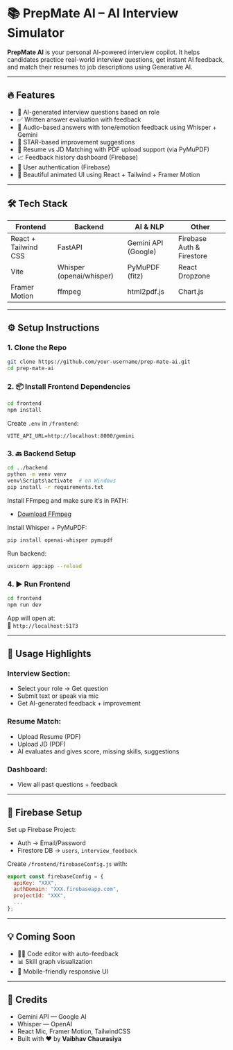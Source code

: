 
# 📚 PrepMate AI – AI Interview Simulator

**PrepMate AI** is your personal AI-powered interview copilot. It helps candidates practice real-world interview questions, get instant AI feedback, and match their resumes to job descriptions using Generative AI.

---

## 🔥 Features

- 🧠 AI-generated interview questions based on role
- ✅ Written answer evaluation with feedback
- 🎤 Audio-based answers with tone/emotion feedback using Whisper + Gemini
- 🔧 STAR-based improvement suggestions
- 📄 Resume vs JD Matching with PDF upload support (via PyMuPDF)
- 📈 Feedback history dashboard (Firebase)
- 🔐 User authentication (Firebase)
- 🎨 Beautiful animated UI using React + Tailwind + Framer Motion

---

## 🛠️ Tech Stack

| Frontend | Backend | AI & NLP | Other |
|----------|---------|----------|-------|
| React + Tailwind CSS | FastAPI | Gemini API (Google) | Firebase Auth & Firestore |
| Vite | Whisper (openai/whisper) | PyMuPDF (fitz) | React Dropzone |
| Framer Motion | ffmpeg | html2pdf.js | Chart.js |

---

## ⚙️ Setup Instructions

### 1. Clone the Repo

```bash
git clone https://github.com/your-username/prep-mate-ai.git
cd prep-mate-ai
```

### 2. 📦 Install Frontend Dependencies

```bash
cd frontend
npm install
```

Create `.env` in `/frontend`:

```
VITE_API_URL=http://localhost:8000/gemini
```

### 3. 🔙 Backend Setup

```bash
cd ../backend
python -m venv venv
venv\Scripts\activate  # on Windows
pip install -r requirements.txt
```

Install FFmpeg and make sure it’s in PATH:
- [Download FFmpeg](https://www.gyan.dev/ffmpeg/builds/)

Install Whisper + PyMuPDF:

```bash
pip install openai-whisper pymupdf
```

Run backend:

```bash
uvicorn app:app --reload
```

### 4. ▶️ Run Frontend

```bash
cd frontend
npm run dev
```

App will open at:  
🔗 `http://localhost:5173`

---

## 🚀 Usage Highlights

### Interview Section:
- Select your role → Get question
- Submit text or speak via mic
- Get AI-generated feedback + improvement

### Resume Match:
- Upload Resume (PDF)
- Upload JD (PDF)
- AI evaluates and gives score, missing skills, suggestions

### Dashboard:
- View all past questions + feedback

---

## 🔐 Firebase Setup

Set up Firebase Project:
- Auth → Email/Password
- Firestore DB → `users`, `interview_feedback`

Create `/frontend/firebaseConfig.js` with:
```js
export const firebaseConfig = {
  apiKey: "XXX",
  authDomain: "XXX.firebaseapp.com",
  projectId: "XXX",
  ...
};
```

---

## 💡 Coming Soon

- 👨‍💻 Code editor with auto-feedback
- 📊 Skill graph visualization
- 📱 Mobile-friendly responsive UI

---

## 🤝 Credits

- Gemini API — Google AI
- Whisper — OpenAI
- React Mic, Framer Motion, TailwindCSS
- Built with ❤️ by **Vaibhav Chaurasiya**
